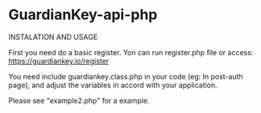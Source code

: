 # GuardianKey-api-php

INSTALATION AND USAGE
 
  First you need do a basic register. Yon can run register.php file or access:
  https://guardiankey.io/register

  You need include guardiankey.class.php in your code (eg: In post-auth page),
and adjust the variables in accord with your application. 

Please see "example2.php" for a example.
